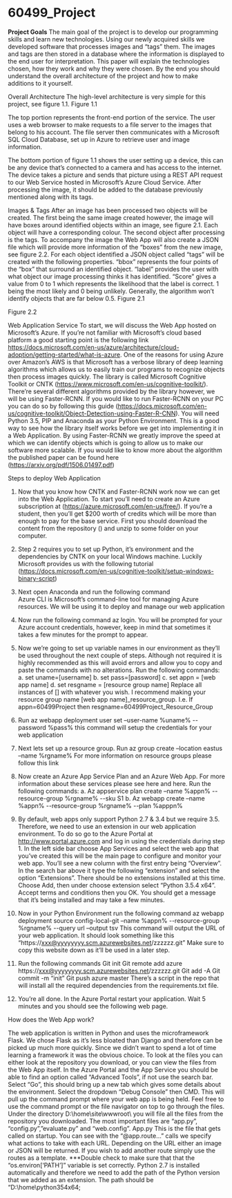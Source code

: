 # 60499_Project

<b>Project Goals</b>
The main goal of the project is to develop our programming skills and learn new technologies. Using our newly acquired skills we developed software that processes images and “tags” them. The images and tags are then stored in a database where the information is displayed to the end user for interpretation. This paper will explain the technologies chosen, how they work and why they were chosen. By the end you should understand the overall architecture of the project and how to make additions to it yourself.

Overall Architecture
The high-level architecture is very simple for this project, see figure 1.1. 
Figure 1.1
 

The top portion represents the front-end portion of the service. The user uses a web browser to make requests to a file server to the images that belong to his account. The file server then communicates with a Microsoft SQL Cloud Database, set up in Azure to retrieve user and image information.

The bottom portion of figure 1.1 shows the user setting up a device, this can be any device that’s connected to a camera and has access to the internet. The device takes a picture and sends that picture using a REST API request to our Web Service hosted in Microsoft’s Azure Cloud Service. After processing the image, it should be added to the database previously mentioned along with its tags.

Images & Tags
After an image has been processed two objects will be created. The first being the same image created however, the image will have boxes around identified objects within an image, see figure 2.1.  Each object will have a corresponding colour. The second object after processing is the tags. To accompany the image the Web App will also create a JSON file which will provide more information of the “boxes” from the new image, see figure 2.2. For each object identified a JSON object called “tags” will be created with the following properties. “bbox” represents the four points of the “box” that surround an identified object. “label” provides the user with what object our image processing thinks it has identified. “Score” gives a value from 0 to 1 which represents the likelihood that the label is correct. 1 being the most likely and 0 being unlikely. Generally, the algorithm won’t identify objects that are far below 0.5.
Figure 2.1
 

 Figure 2.2
 

Web Application Service 
To start, we will discuss the Web App hosted on Microsoft’s Azure. If you’re not familiar with Microsoft’s cloud based platform a good starting point is the following link https://docs.microsoft.com/en-us/azure/architecture/cloud-adoption/getting-started/what-is-azure.
One of the reasons for using Azure over Amazon’s AWS is that Microsoft has a verbose library of deep learning algorithms which allows us to easily train our programs to recognize objects then process images quickly. The library is called Microsoft Cognitive Toolkit or CNTK (https://www.microsoft.com/en-us/cognitive-toolkit/). There’re several different algorithms provided by the library however, we will be using Faster-RCNN. If you would like to run Faster-RCNN on your PC you can do so by following this guide (https://docs.microsoft.com/en-us/cognitive-toolkit/Object-Detection-using-Faster-R-CNN). You will need Python 3.5, PIP and Anaconda as your Python Environment. This is a good way to see how the library itself works before we get into implementing it in a Web Application. By using Faster-RCNN we greatly improve the speed at which we can identify objects which is going to allow us to make our software more scalable. If you would like to know more about the algorithm the published paper can be found here (https://arxiv.org/pdf/1506.01497.pdf)

Steps to deploy Web Application
1.	Now that you know how CNTK and Faster-RCNN work now we can get into the Web Application. To start you’ll need to create an Azure subscription at (https://azure.microsoft.com/en-us/free/). If you’re a student, then you’ll get $200 worth of credits which will be more than enough to pay for the base service.  First you should download the content from the repository () and unzip to some folder on your computer.
2.	Step 2 requires you to set up Python, it’s environment and the dependencies by CNTK on your local Windows machine. Luckily Microsoft provides us with the following tutorial (https://docs.microsoft.com/en-us/cognitive-toolkit/setup-windows-binary-script)
3.	Next open Anaconda and run the following command  
Azure CLI is Microsoft’s command-line tool for managing Azure resources. We will be using it to deploy and manage our web application
4.	Now run the following command az login. You will be prompted for your Azure account credentials, however, keep in mind that sometimes it takes a few minutes for the prompt to appear. 
5.	Now we’re going to set up variable names in our environment as they’ll be used throughout the next couple of steps. Although not required it is highly recommended as this will avoid errors and allow you to copy and paste the commands with no alterations. Run the following commands:
a.	set uname=[username]
b.	set pass=[password]
c.	set appn = [web app name]
d.	set resgname = [resource group name]
Replace all instances of [] with whatever you wish. I recommend making your resource group name [web app name]_resource_group. I.e. If appn=60499Project then resgname=60499Project_Resource_Group
6.	Run az webapp deployment user set –user-name %uname% --password %pass% this command will setup the credentials for your web application
7.	Next lets set up a resource group. Run az group create –location eastus –name %rgname%
 For more information on resource groups please follow this link
8.	Now create an Azure App Service Plan and an Azure Web App. For more information about these services please see here and here. Run the following commands:
a.	Az appservice plan create –name %appn% --resource-group %rgname% --sku S1
b.	Az webapp create –name %appn% --resource-group %rgname% --plan %apppn%
9.	By default, web apps only support Python 2.7 & 3.4 but we require 3.5. Therefore, we need to use an extension in our web application environment. To do so go to the Azure Portal at http://www.portal.azure.com and log in using the credentials during step 1. In the left side bar choose App Services and select the web app that you’ve created this will be the main page to configure and monitor your web app. You’ll see a new column with the first entry being “Overview”. In the search bar above it type the following “extension” and select the option “Extensions”. There should be no extensions installed at this time. Choose Add, then under choose extension select “Python 3.5.4 x64”. Accept terms and conditions then you OK. You should get a message that it’s being installed and may take a few minutes.
10.	Now in your Python Environment run the following command az webapp deployment source config-local-git –name %appn% --resource-group %rgname% --query url –output tsv
This command will output the URL of your web application. It should look something like this “https://xxx@yyyyyyyy.scm.azurewebsites.net/zzzzzz.git”
Make sure to copy this website down as it’ll be used in a later step.
11.	Run the following commands
Git init
Git remote add azure https://xxx@yyyyyyyy.scm.azurewebsites.net/zzzzzz.git
Git add -A
Git commit -m “init”
Git push azure master
There’s a script in the repo that will install all the required dependencies from the requirements.txt file. 

12.	You’re all done.  In the Azure Portal restart your application. Wait 5 minutes and you should see the following web page.



How does the Web App work?

The web application is written in Python and uses the microframework Flask. We chose Flask as it’s less bloated than Django and therefore can be picked up much more quickly. Since we didn’t want to spend a lot of time learning a framework it was the obvious choice. To look at the files you can either look at the repository you download, or you can view the files from the Web App itself. In the Azure Portal and the App Service you should be able to find an option called “Advanced Tools”, if not use the search bar. Select “Go”, this should bring up a new tab which gives some details about the environment. Select the dropdown “Debug Console” then CMD. This will pull up the command prompt where your web app is being held. Feel free to use the command prompt or the file navigator on top to go through the files. Under the directory D:\home\site\wwwroot\ you will file all the files from the repository you downloaded. The most important files are “app.py”, “config.py”,”evaluate.py” and “web.config”. 
App.py
This is the file that gets called on startup. You can see with the “@app.route…” calls we specify what actions to take with each URL. Depending on the URL either an image or JSON will be returned. If you wish to add another route simply use the routes as a template.
***Double check to make sure that that the “os.environ[‘PATH’]” variable is set correctly. Python 2.7 is installed automatically and therefore we need to add the path of the Python version that we added as an extension. The path should be “D:\home\python354x64;
